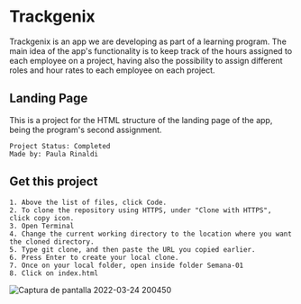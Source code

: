 # Trackgenix
Trackgenix is an app we are developing as part of a learning program. The main idea of the app's functionality is to keep track of the hours assigned to each employee on a project, having also the possibility to assign different roles and hour rates to each employee on each project.
 
## Landing Page
This is a project for the HTML structure of the landing page of the app, being the program's second assignment.
```
Project Status: Completed
Made by: Paula Rinaldi
```

## Get this project
``` 
1. Above the list of files, click Code.
2. To clone the repository using HTTPS, under "Clone with HTTPS", click copy icon.
3. Open Terminal
4. Change the current working directory to the location where you want the cloned directory.
5. Type git clone, and then paste the URL you copied earlier.
6. Press Enter to create your local clone.
7. Once on your local folder, open inside folder Semana-01
8. Click on index.html 
```


![Captura de pantalla 2022-03-24 200450](https://user-images.githubusercontent.com/98773207/160026416-47482ed9-1819-462e-8157-53abc13eb72e.png)